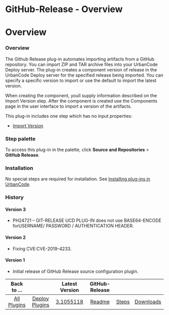 
GitHub-Release - Overview
=========================

# Overview



### Overview




 


The Github Release plug-in automates importing artifacts from a GitHub repository. You can import ZIP and TAR archive files into your UrbanCode Deploy server. The plug-in creates a component version of release in the UrbanCode Deploy server for the specified release being imported. You can specify a specific version to import or use the default to import the latest version.


When creating the component, youll supply information described on the Import Version step. After the component is created use the Components page in the user interface to import a version of the artifacts.


This plug-in includes one step which has no input properties:


* [Import Version](Steps/#import_version)



### Step palette


To access this plug-in in the palette, click **Source and Repositories** > **GitHub Release**.



### Installation


No special steps are required for installation. See [Installing plug-ins in UrbanCode](https://www.urbancode.com/resource/installing-plug-ins-in-urbancode-products/ "Installing plug-ins in UrbanCode").


### History


#### Version 3


* PH24721 – GIT-RELEASE UCD PLUG-IN does not use BASE64-ENCODE forUSERNAME/ PASSWORD / AUTHENTICATION HEADER.


#### Version 2


* Fixing CVE:CVE-2019-4233.


#### Version 1


* Initial release of GitHub Release source configuration plugin.


|Back to ...||Latest Version|GitHub-Release |||
| :---: | :---: | :---: | :---: | :---: | :---: |
|[All Plugins](../../index.md)|[Deploy Plugins](../README.md)|[3.1055118](https://raw.githubusercontent.com/UrbanCode/IBM-UCD-PLUGINS/main/files/sourceconfig-github-release/GitHubReleaseSourceConfig-3.1055118.zip)|[Readme](README.md)|[Steps](steps.md)|[Downloads](downloads.md)|
